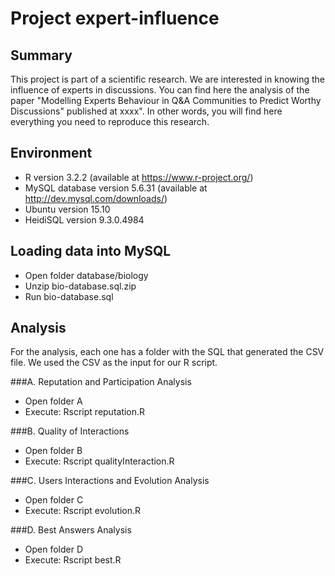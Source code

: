 # Project expert-influence

## Summary
This project is part of a scientific research. We are interested in knowing the influence of experts in discussions.
You can find here the analysis of the paper "Modelling Experts Behaviour in Q&A Communities to Predict Worthy Discussions" published at xxxx".
In other words, you will find here everything you need to reproduce this research.


## Environment
- R version 3.2.2 (available at https://www.r-project.org/)
- MySQL database version 5.6.31 (available at http://dev.mysql.com/downloads/)
- Ubuntu version 15.10
- HeidiSQL version 9.3.0.4984

## Loading data into MySQL
- Open folder database/biology
- Unzip bio-database.sql.zip
- Run bio-database.sql

## Analysis
For the analysis, each one has a folder with the SQL that generated the CSV file. We used the CSV as the input for our R script.

###A. Reputation and Participation Analysis
- Open folder A
- Execute: Rscript reputation.R

###B. Quality of Interactions
- Open folder B
- Execute: Rscript qualityInteraction.R

###C. Users Interactions and Evolution Analysis
- Open folder C
- Execute: Rscript evolution.R

###D. Best Answers Analysis
- Open folder D
- Execute: Rscript best.R



